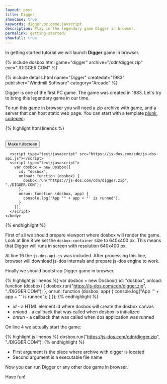 ```yaml
---
layout: post
title: Digger
showcase: true
keywords: digger,pc,game,javscript
description: Play in the legendary game Digger in browser.
permalink: getting-started/
showfull: true
---
```


In getting started tutorial we will launch **Digger** game in browser.

{% include dosbox.html game="digger" archive="/cdn/digger.zip" exe="./DIGGER.COM" %}

<!--more-->

{% include details.html name="Digger" createdat="1983" publisher="Windmill Software" category="Arcade" %}

Digger is one of the first PC game. The game was created in 1983. Let`s try to bring this legendary game in our time.

To run this game in browser you will need a zip archive with game, and a server that can host static web page. You can start with a template [plunk](http://plnkr.co/edit/yoEIKQ?p=preview), [codepen](http://codepen.io/caiiiycuk/pen/rOPXeL):

{% highlight html linenos %}
  <!doctype html>
  <html lang="en-us">
    <head>
      <meta charset="utf-8">
      <meta http-equiv="Content-Type" content="text/html; charset=utf-8">
      <title>js-dos api</title>
      <style type="text/css">
        .dosbox-container { width: 640px; height: 400px; }
      </style>
    </head>
    <body>
      <div id="dosbox"></div>
      <br/>
      <button onclick="dosbox.requestFullScreen();">Make fullscreen</button>
      
      <script type="text/javascript" src="https://js-dos.com/cdn/js-dos-api.js"></script>
      <script type="text/javascript">
        var dosbox = new Dosbox({
          id: "dosbox",
          onload: function (dosbox) {
            dosbox.run("https://js-dos.com/cdn/digger.zip", "./DIGGER.COM");
          },
          onrun: function (dosbox, app) {
            console.log("App '" + app + "' is runned");
          }
        });
      </script>
    </body>
  </html>
{% endhighlight %}

First of all we should prepare viewport where dosbox will render the game. Look at line 8 we set the `dosbox-container` size to 640x400 px. This means that Digger will runs in screen with resolution 640x400 px.

At line 16 the `js-dos-api.js` was included. After processing this line, browser will download js-dos internals and prepare js-dos engine to work.

Finally we should bootstrap Digger game in browser.

{% highlight js linenos %}
  var dosbox = new Dosbox({
    id: "dosbox",
    onload: function (dosbox) {
      dosbox.run("https://js-dos.com/cdn/digger.zip", "./DIGGER.COM");
    },
    onrun: function (dosbox, app) {
      console.log("App '" + app + "' is runned");
    }
  });
{% endhighlight %}

* *id* - a HTML element id where dosbox will create the dosbox canvas
* *onload* - a callback that was called when dosbox is initialized
* *onrun* - a callback that was called when dos application was runned

On line 4 we actually start the game:

{% highlight js linenos %}
  dosbox.run("https://js-dos.com/cdn/digger.zip", "./DIGGER.COM");
{% endhighlight %}

* First argument is the place where archive with digger is located
* Second argument is a executable file name

Now you can run Digger or any other dos game in browser.

Have fun!